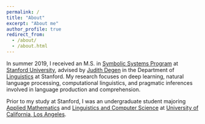 ```yaml
---
permalink: /
title: "About"
excerpt: "About me"
author_profile: true
redirect_from: 
  - /about/
  - /about.html
---
```


In summer 2019, I received an M.S. in [Symbolic Systems Program](https://symsys.stanford.edu) at [Stanford University](https://www.stanford.edu), advised by [Judith Degen](https://sites.google.com/site/judithdegen/) in the Department of [Linguistics](https://linguistics.stanford.edu) at Stanford. My research focuses on deep learning, natural language processing, computational linguistics, and pragmatic inferences involved in language production and comprehension.

Prior to my study at Stanford, I was an undergraduate student majoring [Applied Mathematics](https://www.math.ucla.edu) and [Linguistics and Computer Science](https://linguistics.ucla.edu) at [University of California, Los Angeles](http://www.ucla.edu).
